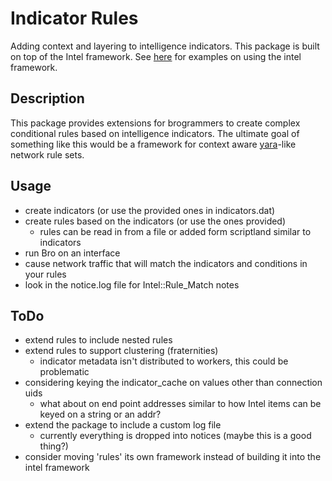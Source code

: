 Indicator Rules
===============
Adding context and layering to intelligence indicators. This package is built on top of the Intel framework. See [here](http://www.bro.org/bro-exchange-2013/exercises/intel.html) for examples on using the intel framework.

Description
-----------
This package provides extensions for brogrammers to create complex conditional rules based on intelligence indicators. The ultimate goal of something like this would be a framework for context aware [yara](http://plusvic.github.io/yara)-like network rule sets.

Usage
-----
- create indicators (or use the provided ones in indicators.dat)
- create rules based on the indicators (or use the ones provided)
	- rules can be read in from a file or added form scriptland similar to indicators
- run Bro on an interface
- cause network traffic that will match the indicators and conditions in your rules
- look in the notice.log file for Intel::Rule_Match notes

ToDo
----
- extend rules to include nested rules
- extend rules to support clustering (fraternities)
	- indicator metadata isn't distributed to workers, this could be problematic
- considering keying the indicator_cache on values other than connection uids
	- what about on end point addresses similar to how Intel items can be keyed on a string or an addr?
- extend the package to include a custom log file
	- currently everything is dropped into notices (maybe this is a good thing?)
- consider moving 'rules' its own framework instead of building it into the intel framework

